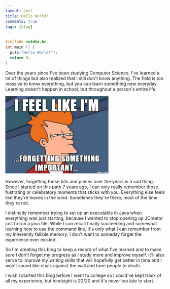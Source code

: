 ```yaml
---
layout: post
title: Hello World!
comments: true
tags: [blog]
---
```

```c
#include <stdio.h>
int main () {
  puts("Hello World!");
  return 0;
}
```

Over the years since I've been studying Computer Science, I've learned a lot of things but also realized that I still don't know anything.
The field is too massive to know everything, but you can learn something new everyday.
Learning doesn't happen in school, but throughout a person's entire life.

![I feel like I'm forgetting something...](/assets/images/forget.png "Like my chips.")

However, forgetting those bits and pieces over the years is a sad thing.
Since I started on this path 7 years ago, I can only really remember those fustrating or celebratory moments that sticks with you. 
Everything else feels like they're leaves in the wind. 
Sometimes they're there, most of the time they're not.

I distinctly remember trying to set up an executable in Java when everything was just starting, because I wanted to stop opening up JCreator just to run a java file.
While I can recall finally succeeding and somewhat learning how to use the command line, it's only what I can remember from my inherently fallible memory.
I don't want to someday forget the experience ever existed.

So I'm creating this blog to keep a record of what I've learned and to make sure I don't forget my progress as I study more and improve myself.
It'll also serve to improve my writing skills that will hopefully get better in time and I won't sound like chalk against the wall and bore people to death.

I wish I started this blog before I went to college so I could've kept track of all my experience, but hindsight is 20/20 and it's never too late to start.